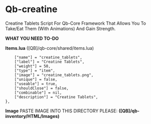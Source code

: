 # Qb-creatine
Creatine Tablets Script For Qb-Core Framework That Allows You To Take/Eat Them (With Animations) And Gain Strength.

__**WHAT YOU NEED TO-DO**__

__Items.lua__ ([QB]/qb-core/shared/items.lua)
```["creatine_tablets"] = {
    ["name"] = "creatine_tablets",
    ["label"] = "Creatine Tablets",
    ["weight"] = 50,
    ["type"] = "item",
    ["image"] = "creatine_tablets.png",
    ["unique"] = false,
    ["useable"] = true,
    ["shouldClose"] = false,
    ["combinable"] = nil,
    ["description"] = "Creatine Tablets",
},

```
__Image__
PASTE IMAGE INTO THIS DIRECTORY PLEASE: **([QB]/qb-inventory/HTML/Images)**
